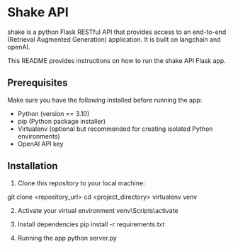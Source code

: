 # Shake API
shake is a python Flask RESTful API that provides access to an end-to-end (Retrieval Augmented Generation) application. It is built on langchain and openAI.

This README provides instructions on how to run the shake API Flask app.

## Prerequisites

Make sure you have the following installed before running the app:

- Python (version == 3.10)
- pip (Python package installer)
- Virtualenv (optional but recommended for creating isolated Python environments)
- OpenAI API key

## Installation

1. Clone this repository to your local machine:

git clone <repository_url>
cd <project_directory>
virtualenv venv

2. Activate your virtual environment
venv\Scripts\activate

3. Install dependencies
pip install -r requirements.txt

4. Running the app
python server.py